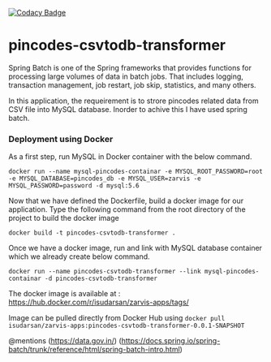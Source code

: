 [![Codacy Badge](https://api.codacy.com/project/badge/Grade/785720ef21e840c6b11542c63ac517a3)](https://www.codacy.com/app/sudarsan.a/pincodes-csvtodb-transformer?utm_source=github.com&amp;utm_medium=referral&amp;utm_content=isudarsan/pincodes-csvtodb-transformer&amp;utm_campaign=Badge_Grade)

# pincodes-csvtodb-transformer

Spring Batch is one of the Spring frameworks that provides functions for processing large volumes of data in batch jobs. That includes logging, transaction management, job restart, job skip, statistics, and many others.

In this application, the requeirement is to strore pincodes related data from CSV file into MySQL database. Inorder to achive this I have used spring batch.

### Deployment using Docker

As a first step, run MySQL in Docker container with the below command.

`docker run --name mysql-pincodes-containar -e MYSQL_ROOT_PASSWORD=root -e MYSQL_DATABASE=pincodes_db -e MYSQL_USER=zarvis -e MYSQL_PASSWORD=password -d mysql:5.6`

Now that we have defined the Dockerfile, build a docker image for our application. Type the following command from the root directory of the project to build the docker image

`docker build -t pincodes-csvtodb-transformer .`

Once we have a docker image, run and link with MySQL database container which we already create below command.

`docker run --name pincodes-csvtodb-transformer --link mysql-pincodes-containar -d pincodes-csvtodb-transformer`

The docker image is available at : https://hub.docker.com/r/isudarsan/zarvis-apps/tags/

Image can be pulled directly from Docker Hub using `docker pull isudarsan/zarvis-apps:pincodes-csvtodb-transformer-0.0.1-SNAPSHOT`

@mentions (https://data.gov.in/) (https://docs.spring.io/spring-batch/trunk/reference/html/spring-batch-intro.html)
